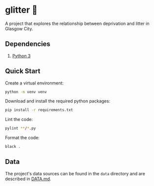 # glitter 🌟

A project that explores the relationship between deprivation and litter in Glasgow City.

## Dependencies

1. [Python 3](https://www.python.org/downloads)

## Quick Start

Create a virtual environment:

```bash
python -m venv venv
```

Download and install the required python packages:

```bash
pip install -r requirements.txt
```

Lint the code:

```bash
pylint **/*.py
```

Format the code:

```bash
black .
```

## Data

The project's data sources can be found in the `data` directory and are described in [DATA.md](data/DATA.md).
